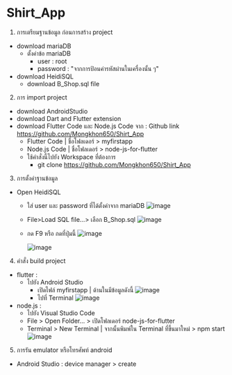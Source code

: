 # Shirt_App

1. การเตรียมฐานข้อมูล ก่อนการสร้าง project
- download mariaDB
  - ตั้งค่าข้อ mariaDB
    - user : root
    - password : "จากการป้อนค่ารหัสผ่านในเครื่องนั้น ๆ"  
- download HeidiSQL
  - download B_Shop.sql file
2. การ import project
- download AndroidStudio
- download Dart and Flutter extension
- download Flutter Code และ Node.js Code จาก : Github link https://github.com/Mongkhon650/Shirt_App
  - Flutter Code | ชื่อโฟลเดอร์ > myfirstapp
  - Node.js Code | ชื่อโฟลเดอร์ > node-js-for-flutter
  - ใช้คำสั่งนี้ไปยัง Workspace ที่ต้องการ
    - git clone https://github.com/Mongkhon650/Shirt_App
3. การตั้งค่าฐานข้อมูล
- Open HeidiSQL
  - ใส่ user และ password ที่ได้ตั้งค่าจาก mariaDB
    ![image](https://github.com/user-attachments/assets/f0733e3a-efb4-463e-b272-1c27e523ad2a)
  - File>Load SQL file...> เลือก B_Shop.sql
  ![image](https://github.com/user-attachments/assets/11b91b7d-bd6e-4243-8c93-0ab1207e3200)
  - กด F9 หรือ กดที่ปุ่มนี้ ![image](https://github.com/user-attachments/assets/b6963c63-96fe-4461-afa6-15c1fd3b7ed2)

    ![image](https://github.com/user-attachments/assets/f44cc984-ac79-4e90-87f0-d65a7ed45c37)
4. คำสั่ง build project
- flutter :
  - ไปยัง Android Studio
    - เปิดไฟล์ myfirstapp | ด้านในมีข้อมูลดังนี้
    ![image](https://github.com/user-attachments/assets/f030c9b4-71de-40d5-8174-82fdaf16e149)
    - ไปที่ Terminal ![image](https://github.com/user-attachments/assets/04cd413a-55dc-4061-b1f8-30407055e330)
- node.js :
  - ไปยัง Visual Studio Code
  - File > Open Folder... > เปิดโฟลเดอร์ node-js-for-flutter
  - Terminal > New Terminal | จากนั้นพิมพ์ใน Terminal ที่ขึ้นมาใหม่ > npm start
    ![image](https://github.com/user-attachments/assets/5bbf63b5-d5f3-4dfd-a9b7-dc057dbeb575)
5. การรัน emulator หรือโทรศัพท์ android
- Android Studio : device manager > create 
